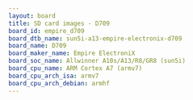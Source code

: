 ```yaml
---
layout: board
title: SD card images - D709
board_id: empire_d709
board_dtb_name: sun5i-a13-empire-electronix-d709
board_name: D709
board_maker_name: Empire ElectroniX
board_soc_name: Allwinner A10s/A13/R8/GR8 (sun5i)
board_cpu_name: ARM Cortex A7 (armv7)
board_cpu_arch_isa: armv7
board_cpu_arch_debian: armhf
---
```

